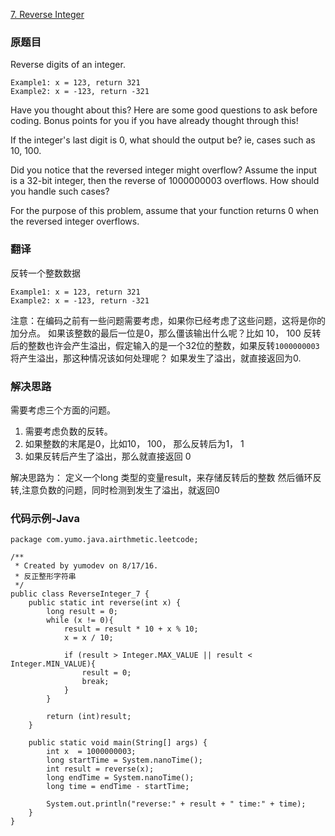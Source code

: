 [7. Reverse Integer](https://leetcode.com/problems/reverse-integer/)

### 原题目

Reverse digits of an integer.

```
Example1: x = 123, return 321
Example2: x = -123, return -321
```

Have you thought about this?
Here are some good questions to ask before coding. Bonus points for you if you have already thought through this!

If the integer's last digit is 0, what should the output be? ie, cases such as 10, 100.

Did you notice that the reversed integer might overflow? Assume the input is a 32-bit integer, then the reverse of 1000000003 overflows. How should you handle such cases?

For the purpose of this problem, assume that your function returns 0 when the reversed integer overflows.

### 翻译

反转一个整数数据

```
Example1: x = 123, return 321
Example2: x = -123, return -321
```

注意：在编码之前有一些问题需要考虑，如果你已经考虑了这些问题，这将是你的加分点。
如果该整数的最后一位是0，那么僵该输出什么呢？比如 10， 100
反转后的整数也许会产生溢出，假定输入的是一个32位的整数，如果反转`1000000003`将产生溢出，那这种情况该如何处理呢？
如果发生了溢出，就直接返回为0.

### 解决思路

需要考虑三个方面的问题。
1. 需要考虑负数的反转。
2. 如果整数的末尾是0，比如10， 100， 那么反转后为1， 1
3. 如果反转后产生了溢出，那么就直接返回 0

解决思路为：
定义一个long 类型的变量result，来存储反转后的整数
然后循环反转,注意负数的问题，同时检测到发生了溢出，就返回0

### 代码示例-Java


```
package com.yumo.java.airthmetic.leetcode;

/**
 * Created by yumodev on 8/17/16.
 * 反正整形字符串
 */
public class ReverseInteger_7 {
    public static int reverse(int x) {
        long result = 0;
        while (x != 0){
            result = result * 10 + x % 10;
            x = x / 10;

            if (result > Integer.MAX_VALUE || result < Integer.MIN_VALUE){
                result = 0;
                break;
            }
        }

        return (int)result;
    }

    public static void main(String[] args) {
        int x  = 1000000003;
        long startTime = System.nanoTime();
        int result = reverse(x);
        long endTime = System.nanoTime();
        long time = endTime - startTime;

        System.out.println("reverse:" + result + " time:" + time);
    }
}
```






